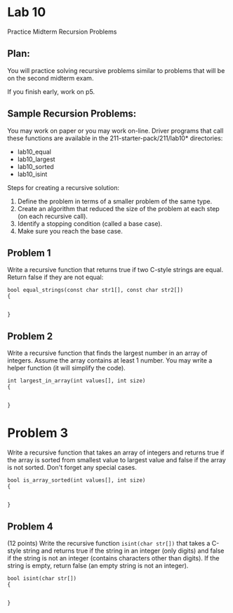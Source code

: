 # Lab 10

Practice Midterm Recursion Problems

## Plan:

You will practice solving recursive problems similar to problems that will be on the second midterm exam.<br>

If you finish early, work on p5.<br>

## Sample Recursion Problems:

You may work on paper or you may work on-line. Driver programs that call these functions are available in the 211-starter-pack/211/lab10* directories:
* lab10_equal
* lab10_largest
* lab10_sorted
* lab10_isint<br>

Steps for creating a recursive solution:
1. Define the problem in terms of a smaller problem of the same type.
2. Create an algorithm that reduced the size of the problem at each step (on each recursive call).
3. Identify a stopping condition (called a base case).
4. Make sure you reach the base case.

## Problem 1
Write a recursive function that returns true if two C-style strings are equal. Return false if they are not equal:
```
bool equal_strings(const char str1[], const char str2[])
{


}
```

## Problem 2
Write a recursive function that finds the largest number in an array of integers. Assume the array contains at least 1 number. You may write a helper function (it will simplify the code).
```
int largest_in_array(int values[], int size)
{


}
```

# Problem 3
Write a recursive function that takes an array of integers and returns true if the array is sorted from smallest value to largest value and false if the array is not sorted. Don't forget any special cases.
```
bool is_array_sorted(int values[], int size)
{


}
```

## Problem 4
(12 points) Write the recursive function `isint(char str[])` that takes a C-style string and returns true if the string in an integer (only digits) and false if the string is not an integer (contains characters other than digits). If the string is empty, return false (an empty string is not an integer).
```
bool isint(char str[])
{


}
```
